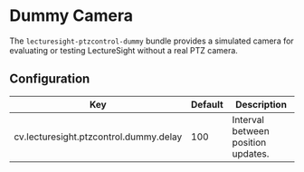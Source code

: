 # Dummy Camera

The `lecturesight-ptzcontrol-dummy` bundle provides a simulated camera for evaluating or testing LectureSight without a real PTZ camera.

## Configuration

| Key                                   | Default   | Description |
|---------------------------------------|-----------|-------------------------------------------|
cv.lecturesight.ptzcontrol.dummy.delay | 100 | Interval between position updates.
